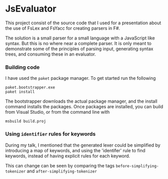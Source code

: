 JsEvaluator
===========

This project consist of the source code that I used for a presentation about
the use of FsLex and FsYacc for creating parsers in F#.

The solution is a small parser for a small language with a JavaScript like
syntax. But this is no where near a complete parser. It is only meant to
demonstrate some of the principles of parsing input, generating syntax trees,
and consuming these in an evaluator.

### Building code ###

I have used the `paket` package manager. To get started run the following

    paket.bootstrapper.exe
    paket install

The bootstrapper downloads the actual package manager, and the install command
installs the packages. Once packages are installed, you can build from Visual
Studio, or from the command line with

    msbuild build.proj

### Using `identifier` rules for keywords

During my talk, I mentioned that the generated lexer could be simplified by
introducing a map of keywords, and using the 'identifer' rule to find keywords,
instead of having explicit rules for each keyword.

This can change can be seen by comparing the tags
`before-simplifying-tokenizer` and `after-simplifying-tokenizer`
